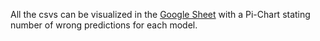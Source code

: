 All the csvs can be visualized in the [Google Sheet](https://docs.google.com/spreadsheets/d/1Gm3UZUbRm17uRAeRHR5TgQPfRxpyp5OCi1MiZDMSrPw/edit?usp=sharing) with a Pi-Chart stating number of wrong predictions for each model.
